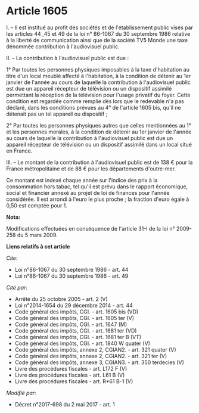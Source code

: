 # Article 1605

I. – Il est institué au profit des sociétés et de l'établissement public visés par les articles 44 ,45 et 49 de la loi n°
86-1067 du 30 septembre 1986 relative à la liberté de communication ainsi que de la société TV5 Monde une taxe dénommée
contribution à l'audiovisuel public.

II. – La contribution à l'audiovisuel public est due :

1° Par toutes les personnes physiques imposables à la taxe d'habitation au titre d'un local meublé affecté à l'habitation, à
la condition de détenir au 1er janvier de l'année au cours de laquelle la contribution à l'audiovisuel public est due un
appareil récepteur de télévision ou un dispositif assimilé permettant la réception de la télévision pour l'usage privatif du
foyer. Cette condition est regardée comme remplie dès lors que le redevable n'a pas déclaré, dans les conditions prévues au
4° de l'article 1605 bis, qu'il ne détenait pas un tel appareil ou dispositif ;

2° Par toutes les personnes physiques autres que celles mentionnées au 1° et les personnes morales, à la condition de détenir
au 1er janvier de l'année au cours de laquelle la contribution à l'audiovisuel public est due un appareil récepteur de
télévision ou un dispositif assimilé dans un local situé en France.

III. – Le montant de la contribution à l'audiovisuel public est de 138 € pour la France métropolitaine et de 88 € pour les
départements d'outre-mer.

Ce montant est indexé chaque année sur l'indice des prix à la consommation hors tabac, tel qu'il est prévu dans le rapport
économique, social et financier annexé au projet de loi de finances pour l'année considérée. Il est arrondi à l'euro le plus
proche ; la fraction d'euro égale à 0,50 est comptée pour 1.

**Nota:**

Modifications effectuées en conséquence de l'article 31-I de la loi n° 2009-258 du 5 mars 2009.

**Liens relatifs à cet article**

_Cite_:

  - Loi n°86-1067 du 30 septembre 1986 - art. 44
  - Loi n°86-1067 du 30 septembre 1986 - art. 49

_Cité par_:

  - Arrêté du 25 octobre 2005 - art. 2 (V)
  - Loi n°2014-1654 du 29 décembre 2014 - art. 44
  - Code général des impôts, CGI. - art. 1605 bis (VD)
  - Code général des impôts, CGI. - art. 1605 ter (V)
  - Code général des impôts, CGI. - art. 1647 (M)
  - Code général des impôts, CGI. - art. 1681 ter (VD)
  - Code général des impôts, CGI. - art. 1681 ter B (VT)
  - Code général des impôts, CGI. - art. 1840 W quater (V)
  - Code général des impôts, annexe 2, CGIAN2. - art. 321 quater (V)
  - Code général des impôts, annexe 2, CGIAN2. - art. 321 ter (V)
  - Code général des impôts, annexe 3, CGIAN3. - art. 350 terdecies (V)
  - Livre des procédures fiscales - art. L172 F (V)
  - Livre des procédures fiscales - art. L61 B (V)
  - Livre des procédures fiscales - art. R*61 B-1 (V)

_Modifié par_:

  - Décret n°2017-698 du 2 mai 2017 - art. 1
